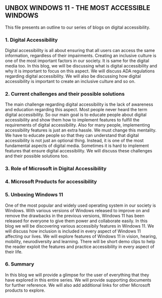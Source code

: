## UNBOX WINDOWS 11 - THE MOST ACCESSIBLE WINDOWS

This file presents an outline to our series of blogs on digital accessibility.

### 1. Digital Accessibility

Digital accessibility is all about ensuring that all users can access the same information, regardless of their impairments. Creating an inclusive culture is one of the most important factors in our society. It is same for the digital media too. In this blog, we will be discussing what is digital accessibility and why it is important to focus on this aspect. We will discuss ADA regulations regarding digital accessibility. We will also be discussing how digital accessibility is important to create an inclusive culture and so on.

### 2. Current challenges and their possible solutions

The main challenge regarding digital accessibility is the lack of awareness and education regarding this aspect. Most people never heard the term digital accessibility. So our main goal is to educate people about digital accessibility and show them how to implement features to fulfill the requirements of digital accessibility. Also for many people, implementing accessibility features is just an extra hassle. We must change this mentality. We have to educate people so that they can understand that digital accessibility is not just an optional thing. Instead, it is one of the most fundamental aspects of digital media. Sometimes it is hard to implement features that ensure digital accessibility. We will discuss these challenges and their possible solutions too.

### 3. Role of Microsoft in Digital Accessibility 

### 4. Microsoft Products for accessibility 

### 5. Unboxing Windows 11

One of the most popular and widely used operating system in our society is Windows. With various versions of Windows released to improve on and remove the drawbacks in the previous versions, Windows 11 has been released for everyone to give them power and collaborate easily. In this blog we will be discovering various accessibily features in Windows 11. We will discuss how inclusion is included in every aspect of Windows 11 affecting our lives. We will explore features of Windows 11 in vision, hearing, mobility, neurodiversity and learning. There will be short demo clips to help the reader exploit the features and practice accessibility in every aspect of their life.

### 6. Summary

In this blog we will provide a glimpse for the user of everything that they have explored in this entire series. We will provide supporting documents for further reference. We will also add additional links for other Microsoft products to explore.
